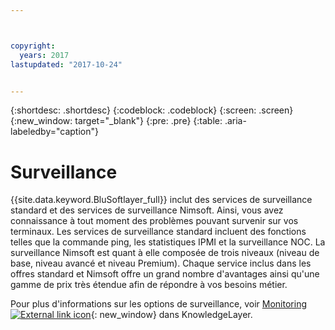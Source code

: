 ```yaml
---



copyright:
  years: 2017
lastupdated: "2017-10-24"


---
```


{:shortdesc: .shortdesc}
{:codeblock: .codeblock}
{:screen: .screen}
{:new_window: target="_blank"}
{:pre: .pre}
{:table: .aria-labeledby="caption"}

# Surveillance
{{site.data.keyword.BluSoftlayer_full}} inclut des services de surveillance standard et des services de surveillance Nimsoft. Ainsi, vous avez connaissance à tout moment des problèmes pouvant survenir sur vos terminaux. Les services de surveillance standard incluent des fonctions telles que la commande ping, les statistiques IPMI et la surveillance NOC. La surveillance Nimsoft est quant à elle composée de trois niveaux (niveau de base, niveau avancé et niveau Premium). Chaque service inclus dans les offres standard et Nimsoft offre un grand nombre d'avantages ainsi qu'une gamme de prix très étendue afin de répondre à vos besoins métier.

Pour plus d'informations sur les options de surveillance, voir [Monitoring ![External link icon](../icons/launch-glyph.svg "External link icon")](https://knowledgelayer.softlayer.com/topic/monitoring){: new_window} dans KnowledgeLayer.

